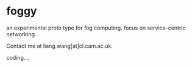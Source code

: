 # foggy
an experimental proto type for fog computing. focus on service-centric networking.

Contact me at liang.wang[at]cl.cam.ac.uk.

coding....